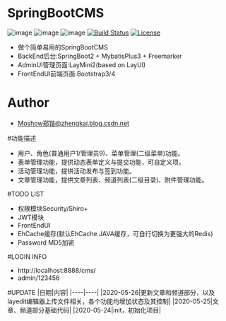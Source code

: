 # SpringBootCMS
![image](https://img.shields.io/badge/SpringBoot-%E2%98%85%E2%98%85%E2%98%85%E2%98%85%E2%98%85-blue.svg)
![image](https://img.shields.io/badge/MybatisPlus-%E2%98%85%E2%98%85%E2%98%85%E2%98%85%E2%98%85-blue.svg)
![image](https://img.shields.io/badge/Freemarker-%E2%98%85%E2%98%85%E2%98%85%E2%98%85%E2%98%85-blue.svg)
[![Build Status](https://travis-ci.org/moshowgame/SpringBootCMS.svg?branch=master)](https://travis-ci.org/moshowgame/SpringBootCMS)
[![License](https://img.shields.io/badge/license-Apache%202-4EB1BA.svg)](https://www.apache.org/licenses/LICENSE-2.0.html)

- 做个简单易用的SpringBootCMS
- BackEnd后台:SpringBoot2 + MybatisPlus3 + Freemarker
- AdminUI管理页面:LayMini2(based on LayUI)
- FrontEndUI前端页面:Bootstrap3/4

# Author
- Moshow郑锴@zhengkai.blog.csdn.net

#功能描述
- 用户、角色(普通用户1/管理员9)、菜单管理(二级菜单)功能。
- 表单管理功能，提供动态表单定义与提交功能，可自定义项。
- 活动管理功能，提供活动发布与签到功能。
- 文章管理功能，提供文章列表、频道列表(二级目录)、附件管理功能。

#TODO LIST
- 权限模块Security/Shiro+
- JWT模块
- FrontEndUI
- EhCache缓存(默认EhCache JAVA缓存，可自行切换为更强大的Redis)
- Password MD5加密

#LOGIN INFO
- http://localhost:8888/cms/
- admin/123456

#UPDATE
|日期|内容|
|----|----|
|2020-05-26|更新文章和频道部分，以及layedit编辑器上传文件相关，各个功能均增加状态及其控制|
|2020-05-25|文章、频道部分基础代码|
|2020-05-24|init，初始化项目|
